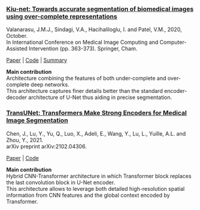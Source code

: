 ### <ins>Kiu-net: Towards accurate segmentation of biomedical images using over-complete representations</ins>

Valanarasu, J.M.J., Sindagi, V.A., Hacihaliloglu, I. and Patel, V.M., 2020, October.  
In International Conference on Medical Image Computing and Computer-Assisted Intervention (pp. 363-373). Springer, Cham.

[Paper](https://arxiv.org/abs/2006.04878) | [Code](https://github.com/jeya-maria-jose/KiU-Net-pytorch) | [Summary](/paper_summary/kiu-net.md)

**Main contribution**  
Architecture combining the features of both under-complete and over-complete deep networks.  
This architecture captures finer details better than the standard encoder-decoder architecture of U-Net
thus aiding in precise segmentation.


### <ins>TransUNet: Transformers Make Strong Encoders for Medical Image Segmentation</ins>

Chen, J., Lu, Y., Yu, Q., Luo, X., Adeli, E., Wang, Y., Lu, L., Yuille, A.L. and Zhou, Y., 2021.  
arXiv preprint arXiv:2102.04306.

[Paper](https://arxiv.org/abs/2102.04306) | [Code](https://github.com/Beckschen/TransUNet)

**Main contribution**  
Hybrid CNN-Transformer architecture in which Transformer block replaces the last convolution block in U-Net encoder.  
This architecture allows to leverage both detailed high-resolution spatial information from CNN features
and the global context encoded by Transformer.
